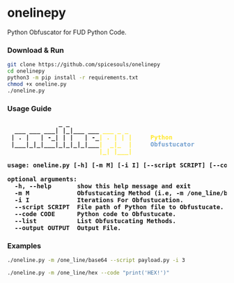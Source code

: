 # onelinepy
Python Obfuscator for FUD Python Code.

### Download & Run

```sh
git clone https://github.com/spicesouls/onelinepy
cd onelinepy
python3 -m pip install -r requirements.txt
chmod +x oneline.py
./oneline.py
```

### Usage Guide

<pre>
<b>              _ _                 </b>
<b>  ___ ___ ___| |_|___ ___</b><font color="#FFE82C"><b> ___ _ _</b></font>
<b> | . |   | -_| | |   | -_</b><font color="#FFE82C"><b>| . | | |</b></font><b>     </b><font color="#FFE82C"><b>Python</b></font>
<b> |___|_|_|___|_|_|_|_|___</b><font color="#FFE82C"><b>|  _|_  |</b></font><b>     </b><font color="#729FCF"><b>Obfustucator</b></font>
<b>                         </b><font color="#FFE82C"><b>|_| |___|</b></font>

<b>usage: oneline.py [-h] [-m M] [-i I] [--script SCRIPT] [--code CODE] [--list] [--output OUTPUT]</b>

<b>optional arguments:</b>
<b>  -h, --help       show this help message and exit</b>
<b>  -m M             Obfustucating Method (i.e, -m /one_line/base64)</b>
<b>  -i I             Iterations For Obfustucation.</b>
<b>  --script SCRIPT  File path of Python file to Obfustucate.</b>
<b>  --code CODE      Python code to Obfustucate.</b>
<b>  --list           List Obfustucating Methods.</b>
<b>  --output OUTPUT  Output File.</b>
</pre>

### Examples

```sh
./oneline.py -m /one_line/base64 --script payload.py -i 3
```

```sh
./oneline.py -m /one_line/hex --code "print('HEX!')"
```

